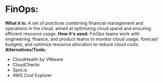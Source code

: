 # FinOps:

**What it is:** A set of practices combining financial management and operations in the cloud, aimed at optimizing cloud spend and ensuring efficient resource usage.
**How it's used:** FinOps teams work with engineering, finance, and product teams to monitor cloud usage, forecast budgets, and optimize resource allocation to reduce cloud costs.
**Alternatives/Tools:**
- CloudHealth by VMware
- CloudCheckr
- Spot.io
- AWS Cost Explorer
